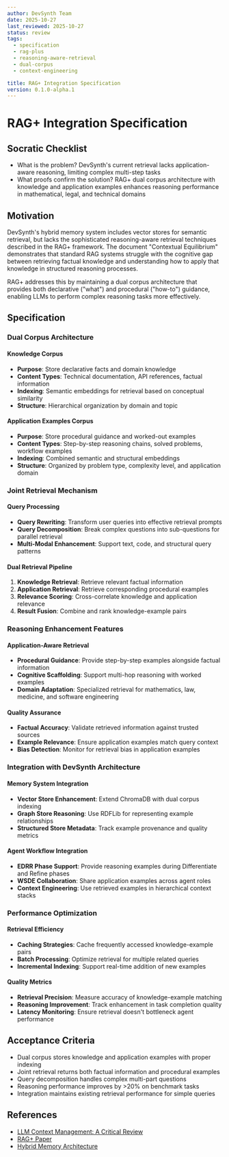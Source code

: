 ```yaml
---
author: DevSynth Team
date: 2025-10-27
last_reviewed: 2025-10-27
status: review
tags:
  - specification
  - rag-plus
  - reasoning-aware-retrieval
  - dual-corpus
  - context-engineering

title: RAG+ Integration Specification
version: 0.1.0-alpha.1
---
```


# RAG+ Integration Specification

## Socratic Checklist
- What is the problem? DevSynth's current retrieval lacks application-aware reasoning, limiting complex multi-step tasks
- What proofs confirm the solution? RAG+ dual corpus architecture with knowledge and application examples enhances reasoning performance in mathematical, legal, and technical domains

## Motivation

DevSynth's hybrid memory system includes vector stores for semantic retrieval, but lacks the sophisticated reasoning-aware retrieval techniques described in the RAG+ framework. The document "Contextual Equilibrium" demonstrates that standard RAG systems struggle with the cognitive gap between retrieving factual knowledge and understanding how to apply that knowledge in structured reasoning processes.

RAG+ addresses this by maintaining a dual corpus architecture that provides both declarative ("what") and procedural ("how-to") guidance, enabling LLMs to perform complex reasoning tasks more effectively.

## Specification

### Dual Corpus Architecture

#### Knowledge Corpus
- **Purpose**: Store declarative facts and domain knowledge
- **Content Types**: Technical documentation, API references, factual information
- **Indexing**: Semantic embeddings for retrieval based on conceptual similarity
- **Structure**: Hierarchical organization by domain and topic

#### Application Examples Corpus
- **Purpose**: Store procedural guidance and worked-out examples
- **Content Types**: Step-by-step reasoning chains, solved problems, workflow examples
- **Indexing**: Combined semantic and structural embeddings
- **Structure**: Organized by problem type, complexity level, and application domain

### Joint Retrieval Mechanism

#### Query Processing
- **Query Rewriting**: Transform user queries into effective retrieval prompts
- **Query Decomposition**: Break complex questions into sub-questions for parallel retrieval
- **Multi-Modal Enhancement**: Support text, code, and structural query patterns

#### Dual Retrieval Pipeline
1. **Knowledge Retrieval**: Retrieve relevant factual information
2. **Application Retrieval**: Retrieve corresponding procedural examples
3. **Relevance Scoring**: Cross-correlate knowledge and application relevance
4. **Result Fusion**: Combine and rank knowledge-example pairs

### Reasoning Enhancement Features

#### Application-Aware Retrieval
- **Procedural Guidance**: Provide step-by-step examples alongside factual information
- **Cognitive Scaffolding**: Support multi-hop reasoning with worked examples
- **Domain Adaptation**: Specialized retrieval for mathematics, law, medicine, and software engineering

#### Quality Assurance
- **Factual Accuracy**: Validate retrieved information against trusted sources
- **Example Relevance**: Ensure application examples match query context
- **Bias Detection**: Monitor for retrieval bias in application examples

### Integration with DevSynth Architecture

#### Memory System Integration
- **Vector Store Enhancement**: Extend ChromaDB with dual corpus indexing
- **Graph Store Reasoning**: Use RDFLib for representing example relationships
- **Structured Store Metadata**: Track example provenance and quality metrics

#### Agent Workflow Integration
- **EDRR Phase Support**: Provide reasoning examples during Differentiate and Refine phases
- **WSDE Collaboration**: Share application examples across agent roles
- **Context Engineering**: Use retrieved examples in hierarchical context stacks

### Performance Optimization

#### Retrieval Efficiency
- **Caching Strategies**: Cache frequently accessed knowledge-example pairs
- **Batch Processing**: Optimize retrieval for multiple related queries
- **Incremental Indexing**: Support real-time addition of new examples

#### Quality Metrics
- **Retrieval Precision**: Measure accuracy of knowledge-example matching
- **Reasoning Improvement**: Track enhancement in task completion quality
- **Latency Monitoring**: Ensure retrieval doesn't bottleneck agent performance

## Acceptance Criteria

- Dual corpus stores knowledge and application examples with proper indexing
- Joint retrieval returns both factual information and procedural examples
- Query decomposition handles complex multi-part questions
- Reasoning performance improves by >20% on benchmark tasks
- Integration maintains existing retrieval performance for simple queries

## References

- [LLM Context Management: A Critical Review](../../inspirational_docs/LLM%20Context%20Management_%20A%20Critical%20Review.md)
- [RAG+ Paper](https://arxiv.org/html/2506.11555v4)
- [Hybrid Memory Architecture](hybrid_memory_architecture.md)
